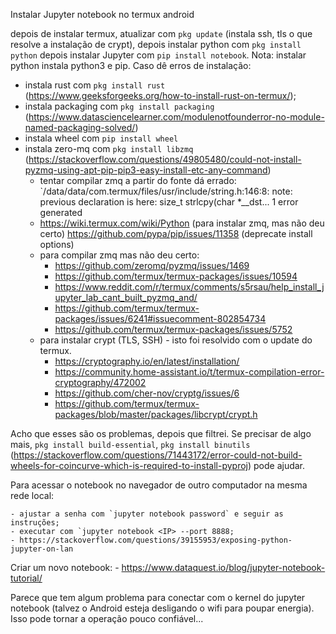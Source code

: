Instalar Jupyter notebook no termux android

depois de instalar termux, atualizar com `pkg update` (instala ssh, tls o que resolve a instalação de crypt), depois instalar python com `pkg install python` depois instalar Jupyter com `pip install notebook`. Nota: instalar python instala python3 e pip. Caso dê erros de instalação:
- instala rust com `pkg install rust` (https://www.geeksforgeeks.org/how-to-install-rust-on-termux/);
- instala packaging com `pkg install packaging` (https://www.datasciencelearner.com/modulenotfounderror-no-module-named-packaging-solved/)
- instala wheel com `pip install wheel`
- instala zero-mq com `pkg install libzmq` (https://stackoverflow.com/questions/49805480/could-not-install-pyzmq-using-apt-pip-pip3-easy-install-etc-any-command)
	- tentar compilar zmq a partir do fonte dá errado: `/data/data/com.termux/files/usr/include/string.h:146:8: note: previous declaration is here: size_t strlcpy(char *__dst... 1 error generated
	- https://wiki.termux.com/wiki/Python (para instalar zmq, mas não deu certo) https://github.com/pypa/pip/issues/11358 (deprecate install options)
	- para compilar zmq mas não deu certo:
		- https://github.com/zeromq/pyzmq/issues/1469
		- https://github.com/termux/termux-packages/issues/10594
		- https://www.reddit.com/r/termux/comments/s5rsau/help_install_jupyter_lab_cant_built_pyzmq_and/
		- https://github.com/termux/termux-packages/issues/6241#issuecomment-802854734
		- https://github.com/termux/termux-packages/issues/5752
	- para instalar crypt (TLS, SSH) - isto foi resolvido com o update do termux.
		- https://cryptography.io/en/latest/installation/
		- https://community.home-assistant.io/t/termux-compilation-error-cryptography/472002
		- https://github.com/cher-nov/cryptg/issues/6
		- https://github.com/termux/termux-packages/blob/master/packages/libcrypt/crypt.h

Acho que esses são os problemas, depois que filtrei. Se precisar de algo mais, `pkg install build-essential`, `pkg install binutils` (https://stackoverflow.com/questions/71443172/error-could-not-build-wheels-for-coincurve-which-is-required-to-install-pyproj) pode ajudar.

Para acessar o notebook no navegador de outro computador na mesma rede local:
	
	- ajustar a senha com `jupyter notebook password` e seguir as instruções;
	- executar com `jupyter notebook <IP> --port 8888;
	- https://stackoverflow.com/questions/39155953/exposing-python-jupyter-on-lan

Criar um novo notebook:
	- https://www.dataquest.io/blog/jupyter-notebook-tutorial/
	
Parece que tem algum problema para conectar com o kernel do jupyter notebook (talvez o Android esteja desligando o wifi para poupar energia). Isso pode tornar a operação pouco confiável...
